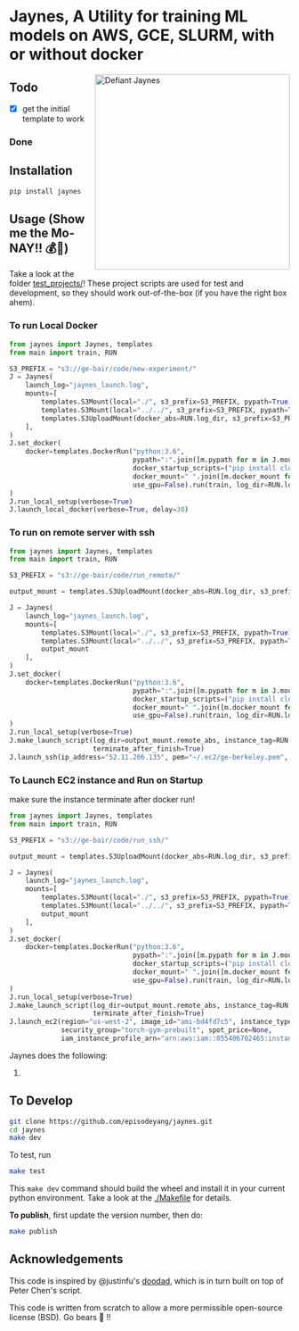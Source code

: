 # Jaynes, A Utility for training ML models on AWS, GCE, SLURM, with or without docker
<a href="figures/ETJaynes_defiant.jpg" target="_blank"><img src="figures/ETJaynes_defiant.jpg" alt="Defiant Jaynes" align="right" width="350px"></a>

## Todo

- [x] get the initial template to work

### Done

## Installation

```bash
pip install jaynes
```

## Usage (**Show me the Mo-NAY!! :moneybag::money_with_wings:**)

Take a look at the folder [test_projects/](test_projects/)! These project scripts are used for test and development, so
they should work out-of-the-box (if you have the right box ahem). 

### To run Local Docker

```python
from jaynes import Jaynes, templates
from main import train, RUN

S3_PREFIX = "s3://ge-bair/code/new-experiment/"
J = Jaynes(
    launch_log="jaynes_launch.log",
    mounts=[
        templates.S3Mount(local="./", s3_prefix=S3_PREFIX, pypath=True),
        templates.S3Mount(local="../../", s3_prefix=S3_PREFIX, pypath=True, file_mask="./__init__.py ./jaynes"),
        templates.S3UploadMount(docker_abs=RUN.log_dir, s3_prefix=S3_PREFIX, local=RUN.log_dir, sync_s3=True)
    ],
)
J.set_docker(
    docker=templates.DockerRun("python:3.6",
                               pypath=":".join([m.pypath for m in J.mounts if hasattr(m, "pypath") and m.pypath]),
                               docker_startup_scripts=("pip install cloudpickle",),
                               docker_mount=" ".join([m.docker_mount for m in J.mounts]),
                               use_gpu=False).run(train, log_dir=RUN.log_dir)
)
J.run_local_setup(verbose=True)
J.launch_local_docker(verbose=True, delay=30)
```

### To run on remote server with ssh

```python
from jaynes import Jaynes, templates
from main import train, RUN

S3_PREFIX = "s3://ge-bair/code/run_remote/"

output_mount = templates.S3UploadMount(docker_abs=RUN.log_dir, s3_prefix=S3_PREFIX, local=RUN.log_dir, sync_s3=True)

J = Jaynes(
    launch_log="jaynes_launch.log",
    mounts=[
        templates.S3Mount(local="./", s3_prefix=S3_PREFIX, pypath=True),
        templates.S3Mount(local="../../", s3_prefix=S3_PREFIX, pypath=True, file_mask="./__init__.py ./jaynes"),
        output_mount
    ],
)
J.set_docker(
    docker=templates.DockerRun("python:3.6",
                               pypath=":".join([m.pypath for m in J.mounts if hasattr(m, "pypath") and m.pypath]),
                               docker_startup_scripts=("pip install cloudpickle",),
                               docker_mount=" ".join([m.docker_mount for m in J.mounts]),
                               use_gpu=False).run(train, log_dir=RUN.log_dir)
)
J.run_local_setup(verbose=True)
J.make_launch_script(log_dir=output_mount.remote_abs, instance_tag=RUN.instance_prefix, sudo=True,
                     terminate_after_finish=True)
J.launch_ssh(ip_address="52.11.206.135", pem="~/.ec2/ge-berkeley.pem", script_dir=output_mount.remote_abs, verbose=True)
```


### To Launch EC2 instance and Run on Startup

make sure the instance terminate after docker run!

```python
from jaynes import Jaynes, templates
from main import train, RUN

S3_PREFIX = "s3://ge-bair/code/run_ssh/"

output_mount = templates.S3UploadMount(docker_abs=RUN.log_dir, s3_prefix=S3_PREFIX, local=RUN.log_dir, sync_s3=True)

J = Jaynes(
    launch_log="jaynes_launch.log",
    mounts=[
        templates.S3Mount(local="./", s3_prefix=S3_PREFIX, pypath=True),
        templates.S3Mount(local="../../", s3_prefix=S3_PREFIX, pypath=True, file_mask="./__init__.py ./jaynes"),
        output_mount
    ],
)
J.set_docker(
    docker=templates.DockerRun("python:3.6",
                               pypath=":".join([m.pypath for m in J.mounts if hasattr(m, "pypath") and m.pypath]),
                               docker_startup_scripts=("pip install cloudpickle",),
                               docker_mount=" ".join([m.docker_mount for m in J.mounts]),
                               use_gpu=False).run(train, log_dir=RUN.log_dir)
)
J.run_local_setup(verbose=True)
J.make_launch_script(log_dir=output_mount.remote_abs, instance_tag=RUN.instance_prefix, sudo=False,
                     terminate_after_finish=True)
J.launch_ec2(region="us-west-2", image_id="ami-bd4fd7c5", instance_type="p2.xlarge", key_name="ge-berkeley",
             security_group="torch-gym-prebuilt", spot_price=None,
             iam_instance_profile_arn="arn:aws:iam::055406702465:instance-profile/main", dry=False)
```

Jaynes does the following:

1. 

## To Develop

```bash
git clone https://github.com/episodeyang/jaynes.git
cd jaynes
make dev
```

To test, run

```bash
make test
```

This `make dev` command should build the wheel and install it in your current python environment. Take a look at the [./Makefile](./Makefile) for details.

**To publish**, first update the version number, then do:

```bash
make publish
```

## Acknowledgements

This code is inspired by @justinfu's [doodad](https://github.com/justinjfu/doodad), which is in turn built on top of Peter Chen's script.

This code is written from scratch to allow a more permissible open-source license (BSD). Go bears :bear: !!
